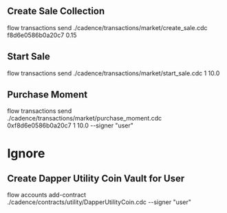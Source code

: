 ## Create Sale Collection

flow transactions send ./cadence/transactions/market/create_sale.cdc f8d6e0586b0a20c7 0.15

## Start Sale

flow transactions send ./cadence/transactions/market/start_sale.cdc 1 10.0

## Purchase Moment

flow transactions send ./cadence/transactions/market/purchase_moment.cdc 0xf8d6e0586b0a20c7 1 10.0 --signer "user"


# Ignore
## Create Dapper Utility Coin Vault for User

flow accounts add-contract ./cadence/contracts/utility/DapperUtilityCoin.cdc --signer "user"